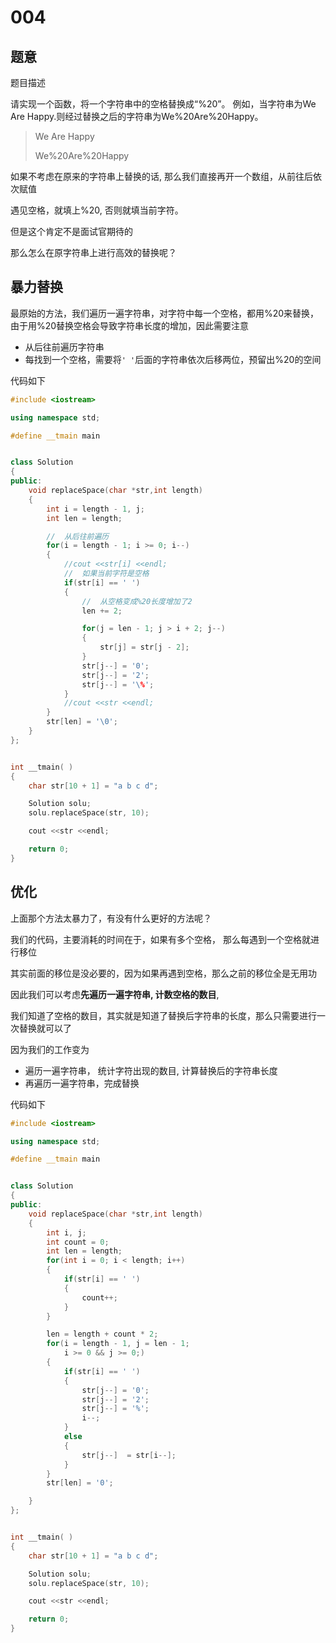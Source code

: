 # 004

## 题意

题目描述

请实现一个函数，将一个字符串中的空格替换成“%20”。 例如，当字符串为We Are Happy.则经过替换之后的字符串为We%20Are%20Happy。

> We Are Happy
>
> We%20Are%20Happy

如果不考虑在原来的字符串上替换的话, 那么我们直接再开一个数组，从前往后依次赋值

遇见空格，就填上%20, 否则就填当前字符。

但是这个肯定不是面试官期待的

那么怎么在原字符串上进行高效的替换呢？

## 暴力替换

最原始的方法，我们遍历一遍字符串，对字符中每一个空格，都用%20来替换， 由于用%20替换空格会导致字符串长度的增加，因此需要注意

* 从后往前遍历字符串
* 每找到一个空格，需要将`' '`后面的字符串依次后移两位，预留出%20的空间

代码如下

```cpp
#include <iostream>

using namespace std;

#define __tmain main


class Solution
{
public:
    void replaceSpace(char *str,int length)
    {
        int i = length - 1, j;
        int len = length;

        //  从后往前遍历
        for(i = length - 1; i >= 0; i--)
        {
            //cout <<str[i] <<endl;
            //  如果当前字符是空格
            if(str[i] == ' ')
            {
                //  从空格变成%20长度增加了2
                len += 2;

                for(j = len - 1; j > i + 2; j--)
                {
                    str[j] = str[j - 2];
                }
                str[j--] = '0';
                str[j--] = '2';
                str[j--] = '\%';
            }
            //cout <<str <<endl;
        }
        str[len] = '\0';
    }
};


int __tmain( )
{
    char str[10 + 1] = "a b c d";

    Solution solu;
    solu.replaceSpace(str, 10);

    cout <<str <<endl;

    return 0;
}
```

## 优化

上面那个方法太暴力了，有没有什么更好的方法呢？

我们的代码，主要消耗的时间在于，如果有多个空格， 那么每遇到一个空格就进行移位

其实前面的移位是没必要的，因为如果再遇到空格，那么之前的移位全是无用功

因此我们可以考虑**先遍历一遍字符串, 计数空格的数目**,

我们知道了空格的数目，其实就是知道了替换后字符串的长度，那么只需要进行一次替换就可以了

因为我们的工作变为

* 遍历一遍字符串， 统计字符出现的数目, 计算替换后的字符串长度
* 再遍历一遍字符串，完成替换

代码如下

```cpp
#include <iostream>

using namespace std;

#define __tmain main


class Solution
{
public:
    void replaceSpace(char *str,int length)
    {
        int i, j;
        int count = 0;
        int len = length;
        for(int i = 0; i < length; i++)
        {
            if(str[i] == ' ')
            {
                count++;
            }
        }

        len = length + count * 2;
        for(i = length - 1, j = len - 1;
            i >= 0 && j >= 0;)
        {
            if(str[i] == ' ')
            {
                str[j--] = '0';
                str[j--] = '2';
                str[j--] = '%';
                i--;
            }
            else
            {
                str[j--]  = str[i--];
            }
        }
        str[len] = '0';

    }
};


int __tmain( )
{
    char str[10 + 1] = "a b c d";

    Solution solu;
    solu.replaceSpace(str, 10);

    cout <<str <<endl;

    return 0;
}
```


